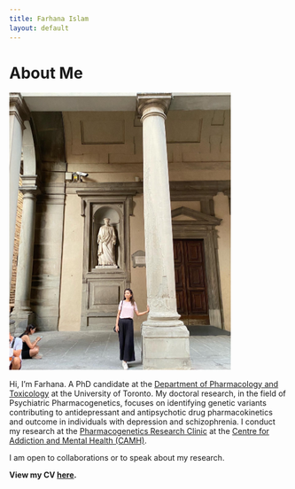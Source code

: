 ```yaml
---
title: Farhana Islam
layout: default
---
```




# About Me

<img src="515CE12D-0A82-4B58-B96E-B1AA4757969D.JPG" alt="515CE12D-0A82-4B58-B96E-B1AA4757969D" width="400"/>


Hi, I’m Farhana. A PhD candidate at the [Department of Pharmacology and Toxicology](https://glse.utoronto.ca/farhana-islam-pharmacology-and-toxicology) at the University of Toronto. My doctoral research, in the field of Psychiatric Pharmacogenetics, focuses on identifying genetic variants contributing to antidepressant and antipsychotic drug pharmacokinetics and outcome in individuals with depression and schizophrenia. I conduct my research at the [Pharmacogenetics Research Clinic](https://pgxrc.ca/farhana-islam) at the [Centre for Addiction and Mental Health (CAMH)](https://www.camh.ca/).

I am open to collaborations or to speak about my research. 

**View my CV [here](./another-page.html).**

